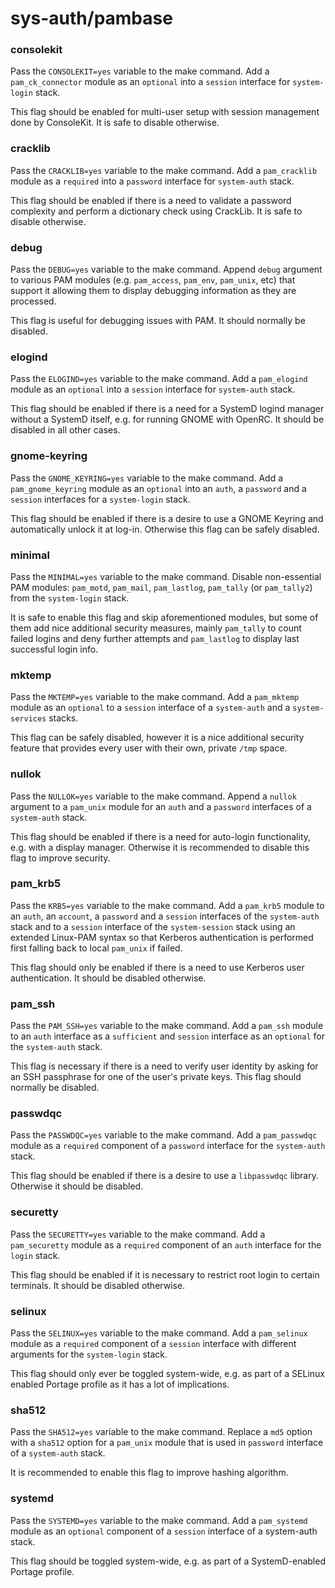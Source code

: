 # sys-auth/pambase
### consolekit
Pass the `CONSOLEKIT=yes` variable to the make command. Add a `pam_ck_connector` module
as an `optional` into a `session` interface for `system-login` stack.

This flag should be enabled for multi-user setup with session management done by ConsoleKit. It is safe to disable otherwise.

### cracklib
Pass the `CRACKLIB=yes` variable to the make command. Add a `pam_cracklib` module as a `required` into a `password` interface for `system-auth` stack.

This flag should be enabled if there is a need to validate a password complexity and perform a dictionary check using CrackLib. It is safe to disable otherwise.

### debug
Pass the `DEBUG=yes` variable to the make command. Append `debug` argument to various PAM modules (e.g. `pam_access`, `pam_env`, `pam_unix`, etc) that support it allowing them to display debugging information as they are processed.

This flag is useful for debugging issues with PAM. It should normally be disabled.

### elogind
Pass the `ELOGIND=yes` variable to the make command. Add a `pam_elogind` module as an `optional` into a `session` interface for `system-auth` stack.

This flag should be enabled if there is a need for a SystemD logind manager without a SystemD itself, e.g. for running GNOME with OpenRC. It should be disabled in all other cases.

### gnome-keyring
Pass the `GNOME_KEYRING=yes` variable to the make command. Add a `pam_gnome_keyring` module as an `optional` into an `auth`, a `password` and a `session` interfaces for a `system-login` stack.

This flag should be enabled if there is a desire to use a GNOME Keyring and automatically unlock it at log-in. Otherwise this flag can be safely disabled.

### minimal
Pass the `MINIMAL=yes` variable to the make command. Disable non-essential PAM modules: `pam_motd`, `pam_mail`, `pam_lastlog`, `pam_tally` (or `pam_tally2`) from the `system-login` stack.

It is safe to enable this flag and skip aforementioned modules, but some of them add nice additional security measures, mainly `pam_tally` to count failed logins and deny further attempts and `pam_lastlog` to display last successful login info.

### mktemp
Pass the `MKTEMP=yes` variable to the make command. Add a `pam_mktemp` module as an `optional` to a `session` interface of a `system-auth` and a `system-services` stacks.

This flag can be safely disabled, however it is a nice additional security feature that provides every user with their own, private `/tmp` space.

### nullok
Pass the `NULLOK=yes` variable to the make command. Append a `nullok` argument to a `pam_unix` module for an `auth` and a `password` interfaces of a `system-auth` stack.

This flag should be enabled if there is a need for auto-login functionality, e.g. with a display manager. Otherwise it is recommended to disable this flag to improve security.

### pam_krb5
Pass the `KRB5=yes` variable to the make command. Add a `pam_krb5` module to an `auth`, an `account`, a `password` and a `session` interfaces of the `system-auth` stack and to a `session` interface of the `system-session` stack using an extended Linux-PAM syntax so that Kerberos authentication is performed first falling back to local `pam_unix` if failed.

This flag should only be enabled if there is a need to use Kerberos user authentication. It should be disabled otherwise.

### pam_ssh
Pass the `PAM_SSH=yes` variable to the make command. Add a `pam_ssh` module to an `auth` interface as a `sufficient` and `session` interface as an `optional` for the `system-auth` stack.

This flag is necessary if there is a need to verify user identity by asking for an SSH passphrase for one of the user's private keys. This flag should normally be disabled.

### passwdqc
Pass the `PASSWDQC=yes` variable to the make command. Add a `pam_passwdqc` module as a `required` component of a `password` interface for the `system-auth` stack.

This flag should be enabled if there is a desire to use a `libpasswdqc` library. Otherwise it should be disabled.

### securetty
Pass the `SECURETTY=yes` variable to the make command. Add a `pam_securetty` module as a `required` component of an `auth` interface for the `login` stack.

This flag should be enabled if it is necessary to restrict root login to certain terminals. It should be disabled otherwise.

### selinux
Pass the `SELINUX=yes` variable to the make command. Add a `pam_selinux` module as a `required` component of a `session` interface with different arguments for the `system-login` stack.

This flag should only ever be toggled system-wide, e.g. as part of a SELinux enabled Portage profile as it has a lot of implications.

### sha512
Pass the `SHA512=yes` variable to the make command. Replace a `md5` option with a `sha512` option for a `pam_unix` module that is used in `password` interface of a `system-auth` stack.

It is recommended to enable this flag to improve hashing algorithm.

### systemd
Pass the `SYSTEMD=yes` variable to the make command. Add a `pam_systemd` module as an `optional` component of a `session` interface of a system-auth stack.

This flag should be toggled system-wide, e.g. as part of a SystemD-enabled Portage profile.
